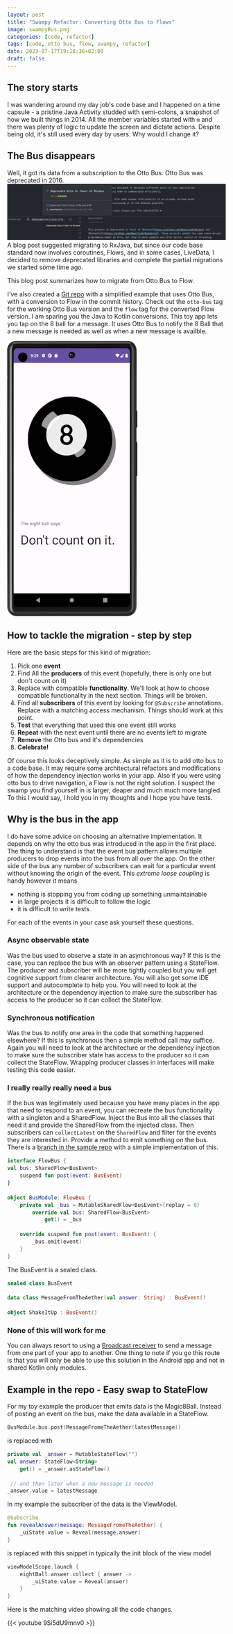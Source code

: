 ```yaml
---
layout: post
title: "Swampy Refactor: Converting Otto Bus to Flows"
image: swampyBus.png
categories: [code, refactor]
tags: [code, otto bus, flow, swampy, refactor]
date: 2023-07-17T19:18:36+02:00
draft: false
---
```


## The story starts

I was wandering around my day job's code base and I happened on a time capsule - a pristine Java Activity studded with semi-colons, a snapshot of how we built things in 2014. All the member variables started with `m` and there was plenty of logic to update the screen and dictate actions. Despite being old, it's still used every day by users. Why would I change it?

## The Bus disappears

Well, it got its data from a subscription to the Otto Bus. Otto Bus was deprecated in 2016.
![Deprecated Otto Bus](deprecatedOttoBus.png)
A blog post suggested migrating to RxJava, but since our code base standard now involves coroutines, Flows, and in some cases, LiveData, I decided to remove deprecated libraries and complete the partial migrations we started some time ago. 

This blog post summarizes how to migrate from Otto Bus to Flow.

I've also created a [Git repo](https://github.com/maiatoday/Pocket8Ball) with a simplified example that uses Otto Bus, with a conversion to Flow in the commit history. Check out the `otto-bus` tag for the working Otto Bus version and the `flow` tag for the converted Flow version. I am sparing you the Java to Kotlin conversions. This toy app lets you tap on the 8 ball for a message. It uses Otto Bus to notify the 8 Ball that a new message is needed as well as when a new message is availble.

![Pocket 8 Ball](eightball.png)

## How to tackle the migration - step by step

Here are the basic steps for this kind of migration:
1. Pick one **event**
1. Find All the **producers** of this event (hopefully, there is only one but don't count on it)
1. Replace with compatible **functionality**. We'll look at how to choose compatible functionality in the next section. Things will be broken.
1. Find all **subscribers** of this event by looking for `@Subscribe` annotations. Replace with a matching access mechanism. Things should work at this point.
1. **Test** that everything that used this one event still works
1. **Repeat** with the next event until there are no events left to migrate
1. **Remove** the Otto bus and it's dependencies
1. **Celebrate!**

Of course this looks deceptively simple. As simple as it is to add otto bus to a code base. It may require some architectural refactors and modifications of how the dependency injection works in your app. Also if you were using otto bus to drive navigation, a Flow is not the right solution. I suspect the swamp you find yourself in is larger, deaper and much much more tangled. To this I would say, I hold you in my thoughts and I hope you have tests.

## Why is the bus in the app

I do have some advice on choosing an alternative implementation. It depends on why the otto bus was introduced in the app in the first place. The thing to understand is that the event bus pattern allows multiple producers to drop events into the bus from all over the app. On the other side of the bus any number of subscribers can wait for a particular event without knowing the origin of the event. This _extreme loose coupling_ is handy however it means
* nothing is stopping you from coding up something unmaintainable
* in large projects it is difficult to follow the logic
* it is difficult to write tests

For each of the events in your case ask yourself these questions.

### Async observable state

Was the bus used to observe a state in an asynchronous way? If this is the case, you can replace the bus with an observer pattern using a StateFlow. The producer and subscriber will be more tightly coupled but you will get cognitive support from clearer architecture. You will also get some IDE support and autocomplete to help you. You will need to look at the architecture or the dependency injection to make sure the subscriber has access to the producer so it can collect the StateFlow.

### Synchronous notification

Was the bus to notify one area in the code that something happened elsewhere? If this is synchronous then a simple method call may suffice. Again you will need to look at the architecture or the dependency injection to make sure the subscriber state has access to the producer so it can collect the StateFlow. Wrapping producer classes in interfaces will make testing this code easier.

### I really really really need a bus

If the bus was legitimately used because you have many places in the app that need to respond to an event, you can recreate the bus functionality with a singleton and a SharedFlow. Inject the Bus into all the classes that need it and provide the SharedFlow from the injected class. Then subscribers can `collectLatest` on the `SharedFlow` and filter for the events they are interested in. Provide a method to emit something on the bus. There is a [branch in the sample repo](https://github.com/maiatoday/Pocket8Ball/blob/flow-bus/app/src/main/java/net/maiatoday/pocket8ball/di/BusModule.kt) with a simple implementation of this.

```kotlin
interface FlowBus {
val bus: SharedFlow<BusEvent>
    suspend fun post(event: BusEvent)
}

object BusModule: FlowBus {
    private val _bus = MutableSharedFlow<BusEvent>(replay = 0)
        override val bus: SharedFlow<BusEvent>
            get() = _bus

    override suspend fun post(event: BusEvent) {
        _bus.emit(event)
    }
}
```

The BusEvent is a sealed class.

```kotlin
sealed class BusEvent

data class MessageFromTheAether(val answer: String) : BusEvent()

object ShakeItUp : BusEvent()
```

### None of this will work for me

You can always resort to using a [Broadcast receiver](https://developer.android.com/guide/components/broadcasts) to send a message from one part of your app to another. One thing to note if you go this route is that you will only be able to use this solution in the Android app and not in shared Kotlin only modules. 
        
## Example in the repo - Easy swap to StateFlow

For my toy example the producer that emits data is the Magic8Ball. Instead of posting an event on the bus, make the data available in a StateFlow.

```kotlin
BusModule.bus.post(MessageFromeTheAether(latestMessage))
```

is replaced with

```kotlin
private val _answer = MutableStateFlow("")
val answer: StateFlow<String>
    get() = _answer.asStateFlow()
    
 // and then later when a new message is needed
_answer.value = latestMessage
```

In my example the subscriber of the data is the ViewModel.

```kotlin
@Subscribe
fun revealAnswer(message: MessageFromeTheAether) {
    _uiState.value = Reveal(message.answer)
}
```

is replaced with this snippet in typically the init block of the view model

```kotlin
viewModelScope.launch {
    eightBall.answer.collect { answer ->
        _uiState.value = Reveal(answer)
    }
}
```

Here is the  matching video showing all the code changes.

{{< youtube 9Si5dU9mnv0 >}}
